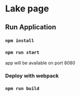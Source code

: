  # Lake page
 ## Run Application
 ### `npm install`
 ### `npm run start`
 
 app will be available on port 8080
 
 ### Deploy with webpack
 ### `npm run build`

